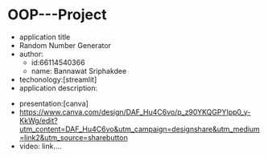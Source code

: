 # OOP---Project

- application title
- Random Number Generator
- author:
  * id:66114540366 
  * name: Bannawat Sriphakdee
- techonology:[streamlit]
- application description:

* presentation:[canva]
* https://www.canva.com/design/DAF_Hu4C6vo/p_z90YKQGPYIpp0_y-KkWg/edit?utm_content=DAF_Hu4C6vo&utm_campaign=designshare&utm_medium=link2&utm_source=sharebutton
* video: link....

